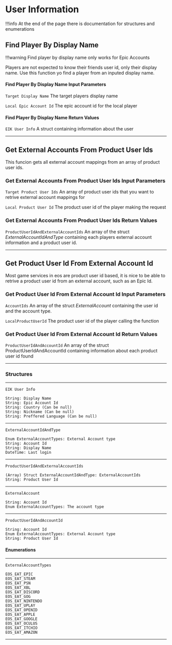 # User Information

!!!info At the end of the page there is documentation for structures and enumerations

## Find Player By Display Name

!!!warning Find player by display name only works for Epic Accounts

Players are not expected to know their friends user id, only their display name. Use this function yo find a player from an inputed display name.

#### Find Player By Display Name Input Parameters

`Target Display Name` The target players display name

`Local Epic Account Id` The epic account id for the local player

#### Find Player By Display Name Return Values

`EIK User Info` A struct containing information about the user

---

## Get External Accounts From Product User Ids

This funcion gets all external account mappings from an array of product user ids. 

### Get External Accounts From Product User Ids Input Parameters

`Target Product User Ids` An array of product user ids that you want to retrive external account mappings for

`Local Product User Id` The product user id of the player making the request 

### Get External Accounts From Product User Ids Return Values

`ProductUserIdAndExternalAccountIds` An array of the struct *ExternalAccountIdAndType* containing each players external account information and a product user id. 

---

## Get Product User Id From External Account Id

Most game services in eos are product user id based, it is nice to be able to retrive a product user id from an external account, such as an Epic Id. 

### Get Product User Id From External Account Id Input Parameters

`AccountIds` An array of the struct *ExternalAccount* containing the user id and the account type.

`LocalProductUserId` The product user id of the player calling the function

### Get Product User Id From External Account Id Return Values

`ProductUserIdAndAccountId` An array of the struct ProductUserIdAndAccountId containing information about each product user id found

---

### Structures
---
`EIK User Info`

    String: Display Name
    String: Epic Account Id
    String: Country (Can be null)
    String: Nickname (Can be null)
    String: Preffered Language (Can be null)
---
`ExternalAccountIdAndType`

    Enum ExternalAccountTypes: External Account type
    String: Account Id
    String: Display Name
    DateTime: Last login
---
`ProductUserIdAndExternalAccountIds`

    (Array) Struct ExternalAccountIdAndType: ExternalAccountIds
    String: Product User Id
---
`ExternalAccount`

    String: Account Id
    Enum ExternalAccountTypes: The account type
---
`ProductUserIdAndAccountId`

    String: Account Id
    Enum ExternalAccountTypes: External Account type
    String: Product User Id


#### Enumerations
---
`ExternalAccountTypes`

    EOS_EAT_EPIC	
    EOS_EAT_STEAM
    EOS_EAT_PSN
    EOS_EAT_XBL
    EOS_EAT_DISCORD
    EOS_EAT_GOG
    EOS_EAT_NINTENDO
    EOS_EAT_UPLAY
    EOS_EAT_OPENID
    EOS_EAT_APPLE
    EOS_EAT_GOOGLE
    EOS_EAT_OCULUS
    EOS_EAT_ITCHIO
    EOS_EAT_AMAZON
---
